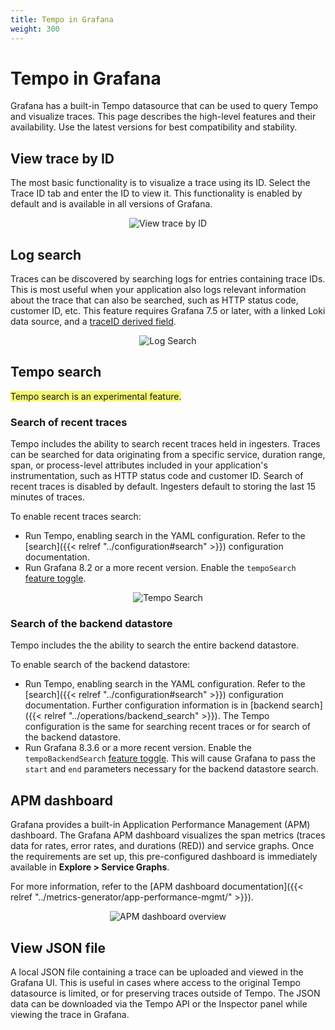 ```yaml
---
title: Tempo in Grafana
weight: 300
---
```


# Tempo in Grafana

Grafana has a built-in Tempo datasource that can be used to query Tempo and visualize traces.  This page describes the high-level features and their availability.  Use the latest versions for best compatibility and stability.

## View trace by ID
The most basic functionality is to visualize a trace using its ID.  Select the Trace ID tab and enter the ID to view it. This functionality is enabled by default and is available in all versions of Grafana.
<p align="center"><img src="../grafana-query.png" alt="View trace by ID"></p>

## Log search
Traces can be discovered by searching logs for entries containing trace IDs.  This is most useful when your application also logs relevant information about the trace that can also be searched, such as HTTP status code, customer ID, etc.  This feature requires Grafana 7.5 or later, with a linked Loki data source, and a [traceID derived field](https://grafana.com/docs/grafana/latest/datasources/loki/#derived-fields).

<p align="center"><img src="../log-search.png" alt="Log Search"></p>


## Tempo search
<span style="background-color:#f3f973;">Tempo search is an experimental feature.</span>

### Search of recent traces

Tempo includes the ability to search recent traces held in ingesters.
Traces can be searched for data originating from a specific service,
duration range, span, or process-level attributes included in your application's instrumentation, such as HTTP status code and customer ID.
Search of recent traces is disabled by default.
Ingesters default to storing the last 15 minutes of traces.

To enable recent traces search:
-  Run Tempo, enabling search in the YAML configuration.
Refer to the [search]({{< relref "../configuration#search" >}}) configuration documentation.
-  Run Grafana 8.2 or a more recent version. Enable the `tempoSearch` [feature toggle](https://github.com/grafana/tempo/blob/main/example/docker-compose/tempo-search/grafana.ini).

<p align="center"><img src="../tempo-search.png" alt="Tempo Search"></p>

### Search of the backend datastore

Tempo includes the the ability to search the entire backend datastore.

To enable search of the backend datastore:
-  Run Tempo, enabling search in the YAML configuration.
Refer to the [search]({{< relref "../configuration#search" >}}) configuration documentation.
Further configuration information is in [backend search]({{< relref "../operations/backend_search" >}}).
The Tempo configuration is the same for searching recent traces or
for search of the backend datastore. 
-  Run Grafana 8.3.6 or a more recent version. Enable the `tempoBackendSearch` [feature toggle](https://github.com/grafana/tempo/blob/main/example/docker-compose/tempo-search/grafana.ini). This will cause Grafana to pass the `start` and `end` parameters necessary for the backend datastore search.

## APM dashboard

Grafana provides a built-in Application Performance Management (APM) dashboard.
The Grafana APM dashboard visualizes the span metrics (traces data for rates, error rates, and durations (RED)) and service graphs.
Once the requirements are set up, this pre-configured dashboard is immediately available in **Explore > Service Graphs**.

For more information, refer to the [APM dashboard documentation]({{< relref "../metrics-generator/app-performance-mgmt/" >}}).

<p align="center"><img src="../apm-overview.png" alt="APM dashboard overview"></p>

## View JSON file
A local JSON file containing a trace can be uploaded and viewed in the Grafana UI.  This is useful in cases where access to the original Tempo datasource is limited, or for preserving traces outside of Tempo.  The JSON data can be downloaded via the Tempo API or the Inspector panel while viewing the trace in Grafana.

